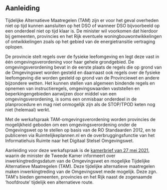 ## Aanleiding 

Tijdelijke Alternatieve Maatregelen (TAM) zijn er voor het geval overheden niet op tijd kunnen aansluiten op het DSO of wanneer DSO bijvoorbeeld op een onderdeel niet op tijd klaar is. De minister wil voorkomen dat hierdoor bij gemeenten, provincies en het Rijk eventuele woningbouwontwikkelingen of ontwikkelingen zoals op het gebied van de energietransitie vertraging oplopen.

De provincie stelt regels over de fysieke leefomgeving en legt deze vast in één omgevingsverordening voor haar gehele grondgebied. De omgevingsverordening bevat in de eerste plaats de regels die op grond van de Omgevingswet worden gesteld en daarnaast ook regels over de fysieke leefomgeving die worden gesteld op grond van de Provinciewet en andere bijzondere wetten. Het kunnen stellen van algemeen bindende regels en opnemen van instructieregels, omgevingswaarden vaststellen en beperkingengebieden aanwijzen door middel van een omgevingsverordening, is soms een onmisbaar onderdeel in de planprocedure en mag niet onmogelijk zijn als de STOP/TPOD keten nog niet (helemaal) werkt.

Met de werkafspraak TAM-omgevingsverordening worden provincies de mogelijkheid geboden om een omgevingsverordening onder de Omgevingswet op te stellen op basis van de RO Standaarden 2012, en te publiceren via Ruimtelijkeplannen.nl en de overbruggingsfunctie van het Informatiehuis Ruimte naar het Digitaal Stelsel Omgevingswet. 

Aanleiding voor deze werkafspraak is de <a href='https://zoek.officielebekendmakingen.nl/kst-33118-CF.html' target='_blank'>kamerbrief van 27 mei 2021</a>, waarin de minister de Tweede Kamer informeert over inwerkingtredingsdatum van de Omgevingswet en mogelijke Tijdelijke Alternatieve Maatregelen (TAM). Deze tijdelijke alternatieve maatregelen maken inwerkingtreding van de Omgevingswet mede mogelijk. Deze zgn. TAM's bieden gemeenten, provincies en het Rijk naast de zogenaamde ‘hoofdroute’ tijdelijk een alternatieve route. 

